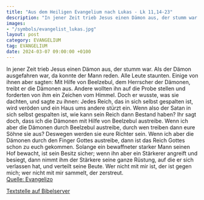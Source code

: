 ```yaml
---
title: "Aus dem Heiligen Evangelium nach Lukas - Lk 11,14-23"
description: "In jener Zeit trieb Jesus einen Dämon aus, der stumm war. Als der Dämon ausgefahren war, da konnte der Mann reden. Alle Leute staunten. Einige von ihnen aber sagten: Mit Hilfe von Beelzebul, dem Herrscher der Dämonen, treibt er die Dämonen aus. Andere wollten ihn auf die Probe st...."
images:
- "/symbols/evangelist_lukas.jpg"
layout: post
category: EVANGELIUM
tag: EVANGELIUM
date: 2024-03-07 09:00:00 +0100
---
```

In jener Zeit trieb Jesus einen Dämon aus, der stumm war. Als der Dämon ausgefahren war, da konnte der Mann reden. Alle Leute staunten.
Einige von ihnen aber sagten: Mit Hilfe von Beelzebul, dem Herrscher der Dämonen, treibt er die Dämonen aus.
Andere wollten ihn auf die Probe stellen und forderten von ihm ein Zeichen vom Himmel.<!--more-->
Doch er wusste, was sie dachten, und sagte zu ihnen: Jedes Reich, das in sich selbst gespalten ist, wird veröden und ein Haus ums andere stürzt ein.
Wenn also der Satan in sich selbst gespalten ist, wie kann sein Reich dann Bestand haben? Ihr sagt doch, dass ich die Dämonen mit Hilfe von Beelzebul austreibe.
Wenn ich aber die Dämonen durch Beelzebul austreibe, durch wen treiben dann eure Söhne sie aus? Deswegen werden sie eure Richter sein.
Wenn ich aber die Dämonen durch den Finger Gottes austreibe, dann ist das Reich Gottes schon zu euch gekommen.
Solange ein bewaffneter starker Mann seinen Hof bewacht, ist sein Besitz sicher;
wenn ihn aber ein Stärkerer angreift und besiegt, dann nimmt ihm der Stärkere seine ganze Rüstung, auf die er sich verlassen hat, und verteilt seine Beute.
Wer nicht mit mir ist, der ist gegen mich; wer nicht mit mir sammelt, der zerstreut.<br>
[Quelle: Evangelizo](https://evangeliumtagfuertag.org/DE/gospel)

[Textstelle auf Bibelserver](https://www.bibleserver.com/EU/Lukas11,14-23)
